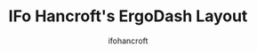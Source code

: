 ---
layout: layouts/keymapdb_entry.njk
OS: []
author: ifohancroft
firmware: QMK
hasHomeRowMods: False
hasLetterOnThumb: False
keymapImage: https://i.imgur.com/vANNhro.png
keyCount: 68
keyboard: ErgoDash rev1.2
baseLayouts: ["QWERTY"]
languages: ['English']
layerCount: 4
title: "IFo Hancroft's ErgoDash Layout"
isSplit: True
stagger: columnar
summary: 
keymapUrl: https://github.com/ifohancroft/qmk_firmware/tree/master/keyboards/ergodash/rev1/keymaps/ifohancroft
writeup: https://github.com/ifohancroft/qmk_firmware/tree/master/keyboards/ergodash/rev1/keymaps/ifohancroft/readme.md
---